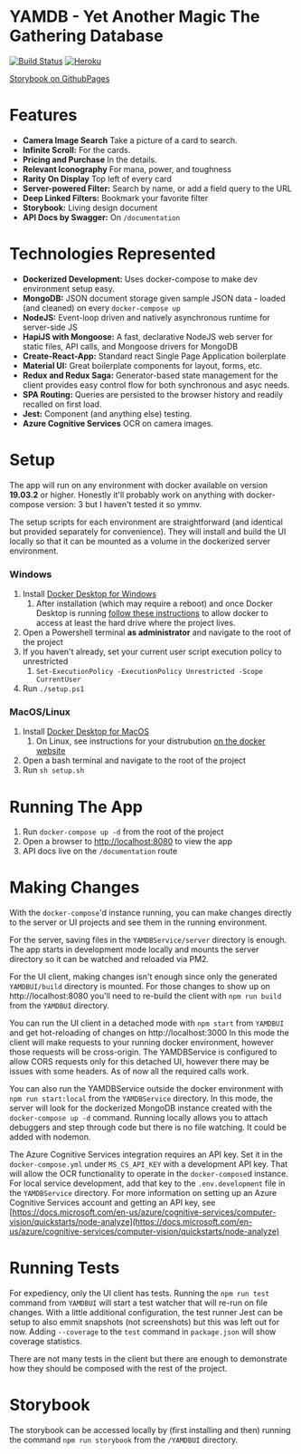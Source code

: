 # YAMDB - Yet Another Magic The Gathering Database


[![Build Status](https://travis-ci.com/ZachMayer35/yamdb.svg?branch=master)](https://travis-ci.com/ZachMayer35/yamdb)
[![Heroku](http://heroku-badge.herokuapp.com/?app=yamtgdb&style=flat&svg=1&root=/strings)](https://yamtgdb.herokuapp.com)

[Storybook on GithubPages](https://zachmayer35.github.io/yamdb)

# Features

- **Camera Image Search** Take a picture of a card to search.
- **Infinite Scroll:** For the cards.
- **Pricing and Purchase** In the details.
- **Relevant Iconography** For mana, power, and toughness
- **Rarity On Display** Top left of every card
- **Server-powered Filter:** Search by name, or add a field query to the URL
- **Deep Linked Filters:** Bookmark your favorite filter
- **Storybook:** Living design document
- **API Docs by Swagger:** On `/documentation`

# Technologies Represented

- **Dockerized Development:** Uses docker-compose to make dev environment setup easy.
- **MongoDB:** JSON document storage given sample JSON data - loaded (and cleaned) on every `docker-compose up`
- **NodeJS:** Event-loop driven and natively asynchronous runtime for server-side JS
- **HapiJS with Mongoose:** A fast, declarative NodeJS web server for static files, API calls, and Mongoose drivers for MongoDB
- **Create-React-App:** Standard react Single Page Application boilerplate
- **Material UI:** Great boilerplate components for layout, forms, etc.
- **Redux and Redux Saga:** Generator-based state management for the client provides easy control flow for both synchronous and asyc needs.
- **SPA Routing:** Queries are persisted to the browser history and readily recalled on first load.
- **Jest:** Component (and anything else) testing.
- **Azure Cognitive Services** OCR on camera images.

# Setup

The app will run on any environment with docker available on version **19.03.2** or higher. Honestly it'll probably work on anything with docker-compose version: 3 but I haven't tested it so ymmv.

The setup scripts for each environment are straightforward (and identical but provided separately for convenience). They will install and build the UI locally so that it can be mounted as a volume in the dockerized server environment.

### Windows

1.  Install [Docker Desktop for Windows](https://hub.docker.com/editions/community/docker-ce-desktop-windows)
    1.  After installation (which may require a reboot) and once Docker Desktop is running [follow these instructions](https://blogs.msdn.microsoft.com/stevelasker/2016/06/14/configuring-docker-for-windows-volumes/) to allow docker to access at least the hard drive where the project lives.
2.  Open a Powershell terminal **as administrator** and navigate to the root of the project
3.  If you haven't already, set your current user script execution policy to unrestricted
    1. `Set-ExecutionPolicy -ExecutionPolicy Unrestricted -Scope CurrentUser`
4.  Run `./setup.ps1`

### MacOS/Linux

1. Install [Docker Desktop for MacOS](https://hub.docker.com/editions/community/docker-ce-desktop-mac)
   1. On Linux, see instructions for your distrubution [on the docker website](https://docs.docker.com/v17.12/install/#server)
2. Open a bash terminal and navigate to the root of the project
3. Run `sh setup.sh`

# Running The App

1.  Run `docker-compose up -d` from the root of the project
2.  Open a browser to [http://localhost:8080](http://localhost:8080) to view the app
3.  API docs live on the `/documentation` route

# Making Changes

With the `docker-compose`'d instance running, you can make changes directly to the server or UI projects and see them in the running environment.

For the server, saving files in the `YAMDBService/server` directory is enough. The app starts in development mode locally and mounts the server directory so it can be watched and reloaded via PM2.

For the UI client, making changes isn't enough since only the generated `YAMDBUI/build` directory is mounted. For those changes to show up on http://localhost:8080 you'll need to re-build the client with `npm run build` from the `YAMDBUI` directory.

You can run the UI client in a detached mode with `npm start` from `YAMDBUI` and get hot-reloading of changes on http://localhost:3000 In this mode the client will make requests to your running docker environment, however those requests will be cross-origin. The YAMDBService is configured to allow CORS requests only for this detached UI, however there may be issues with some headers. As of now all the required calls work.

You can also run the YAMDBService outside the docker environment with `npm run start:local` from the `YAMDBService` directory. In this mode, the server will look for the dockerized MongoDB instance created with the `docker-compose up -d` command. Running locally allows you to attach debuggers and step through code but there is no file watching. It could be added with nodemon.

The Azure Cognitive Services integration requires an API key. Set it in the `docker-compose.yml` under `MS_CS_API_KEY` with a development API key. That will allow the OCR functionality to operate in the `docker-compose`d instance. For local service development, add that key to the `.env.development` file in the `YAMDBService` directory. For more information on setting up an Azure Cognitive Services account and getting an API key, see [https://docs.microsoft.com/en-us/azure/cognitive-services/computer-vision/quickstarts/node-analyze](https://docs.microsoft.com/en-us/azure/cognitive-services/computer-vision/quickstarts/node-analyze)

# Running Tests

For expediency, only the UI client has tests. Running the `npm run test` command from `YAMDBUI` will start a test watcher that will re-run on file changes. With a little additional configuration, the test runner Jest can be setup to also emmit snapshots (not screenshots) but this was left out for now. Adding `--coverage` to the `test` command in `package.json` will show coverage statistics.

There are not many tests in the client but there are enough to demonstrate how they should be composed with the rest of the project.

# Storybook

The storybook can be accessed locally by (first installing and then) running the command `npm run storybook` from the `/YAMDBUI` directory.
